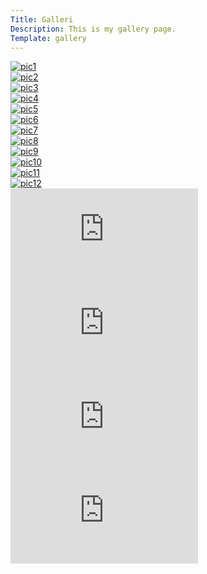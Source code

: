 ```yaml
---
Title: Galleri
Description: This is my gallery page.
Template: gallery
---
```


<div>
    <a href="%base_url%/image/gallery/pic1.jpg">
        <picture>
            <source media="(max-width: 668px)" srcset="%base_url%/image/gallery/pic1.jpg?w=668&crop-to-fit&area=0,15,0,15">
            <source media="(min-width: 310px)" srcset="%base_url%/image/gallery/pic1.jpg?w=310">
            <img src="%base_url%/image/gallery/pic1.jpg" alt="pic1">
        </picture>
    </a>
</div>

<div>
    <a href="%base_url%/image/gallery/pic2.jpg">
        <picture>
            <source media="(max-width: 668px)" srcset="%base_url%/image/gallery/pic2.jpg?w=668&crop-to-fit&area=0,15,0,15">
            <source media="(min-width: 310px)" srcset="%base_url%/image/gallery/pic2.jpg?w=310">
            <img src="%base_url%/image/gallery/pic2.jpg" alt="pic2">
        </picture>
    </a>
</div>

<div>
    <a href="%base_url%/image/gallery/pic3.jpg">
        <picture>
            <source media="(max-width: 668px)" srcset="%base_url%/image/gallery/pic3.jpg?w=668&crop-to-fit&area=0,15,0,15">
            <source media="(min-width: 310px)" srcset="%base_url%/image/gallery/pic3.jpg?w=310">
            <img src="%base_url%/image/gallery/pic3.jpg" alt="pic3">
        </picture>
    </a>
</div>

<div>
    <a href="%base_url%/image/gallery/pic4.jpg">
        <picture>
            <source media="(max-width: 668px)" srcset="%base_url%/image/gallery/pic4.jpg?w=668&crop-to-fit&area=0,15,0,15">
            <source media="(min-width: 310px)" srcset="%base_url%/image/gallery/pic4.jpg?w=310">
            <img src="%base_url%/image/gallery/pic4.jpg" alt="pic4">
        </picture>
    </a>
</div>

<div>
    <a href="%base_url%/image/gallery/pic5.jpg">
        <picture>
            <source media="(max-width: 668px)" srcset="%base_url%/image/gallery/pic5.jpg?w=668&crop-to-fit&area=0,15,0,15">
            <source media="(min-width: 310px)" srcset="%base_url%/image/gallery/pic5.jpg?w=310">
            <img src="%base_url%/image/gallery/pic5.jpg" alt="pic5">
        </picture>
    </a>
</div>

<div>
    <a href="%base_url%/image/gallery/pic6.jpg">
        <picture>
            <source media="(max-width: 668px)" srcset="%base_url%/image/gallery/pic6.jpg?w=668&crop-to-fit&area=0,15,0,15">
            <source media="(min-width: 310px)" srcset="%base_url%/image/gallery/pic6.jpg?w=310">
            <img src="%base_url%/image/gallery/pic6.jpg" alt="pic6">
        </picture>
    </a>
</div>

<div>
    <a href="%base_url%/image/gallery/pic7.jpg">
        <picture>
            <source media="(max-width: 668px)" srcset="%base_url%/image/gallery/pic7.jpg?w=668&crop-to-fit&area=0,15,0,15">
            <source media="(min-width: 310px)" srcset="%base_url%/image/gallery/pic7.jpg?w=310">
            <img src="%base_url%/image/gallery/pic7.jpg" alt="pic7">
        </picture>
    </a>
</div>

<div>
    <a href="%base_url%/image/gallery/pic8.jpg">
        <picture>
            <source media="(max-width: 668px)" srcset="%base_url%/image/gallery/pic8.jpg?w=668&crop-to-fit&area=0,15,0,15">
            <source media="(min-width: 310px)" srcset="%base_url%/image/gallery/pic8.jpg?w=310">
            <img src="%base_url%/image/gallery/pic8.jpg" alt="pic8">
        </picture>
    </a>
</div>

<div>
    <a href="%base_url%/image/gallery/pic9.jpg">
        <picture>
            <source media="(max-width: 668px)" srcset="%base_url%/image/gallery/pic9.jpg?w=668&crop-to-fit&area=0,15,0,15">
            <source media="(min-width: 310px)" srcset="%base_url%/image/gallery/pic9.jpg?w=310">
            <img src="%base_url%/image/gallery/pic9.jpg" alt="pic9">
        </picture>
    </a>
</div>

<div>
    <a href="%base_url%/image/gallery/pic10.jpg">
        <picture>
            <source media="(max-width: 668px)" srcset="%base_url%/image/gallery/pic10.jpg?w=668&crop-to-fit&area=0,15,0,15">
            <source media="(min-width: 310px)" srcset="%base_url%/image/gallery/pic10.jpg?w=310">
            <img src="%base_url%/image/gallery/pic10.jpg" alt="pic10">
        </picture>
    </a>
</div>

<div>
    <a href="%base_url%/image/gallery/pic11.jpg">
        <picture>
            <source media="(max-width: 668px)" srcset="%base_url%/image/gallery/pic11.jpg?w=668&crop-to-fit&area=0,15,0,15">
            <source media="(min-width: 310px)" srcset="%base_url%/image/gallery/pic11.jpg?w=310">
            <img src="%base_url%/image/gallery/pic11.jpg" alt="pic11">
        </picture>
    </a>
</div>

<div>
    <a href="%base_url%/image/gallery/pic12.jpg">
        <picture>
            <source media="(max-width: 668px)" srcset="%base_url%/image/gallery/pic12.jpg?w=668&crop-to-fit&area=0,15,0,15">
            <source media="(min-width: 310px)" srcset="%base_url%/image/gallery/pic12.jpg?w=310">
            <img src="%base_url%/image/gallery/pic12.jpg" alt="pic12">
        </picture>
    </a>
</div>

<div>
    <a href="%base_url%/gallery/video1">
        <div class="embed-container">
            <iframe src="https://www.youtube.com//embed/XykrZ7j9JF4" frameborder="0" allowfullscreen></iframe>
        </div>
    </a>
</div>

<div>
    <a href="%base_url%/gallery/video2">
        <div class="embed-container">
            <iframe src="https://www.youtube.com//embed/EceyCgxG1c8" frameborder="0" allowfullscreen></iframe>
        </div>
    </a>
</div>

<div>
    <a href="%base_url%/gallery/video3">
        <div class="embed-container">
            <iframe src="https://www.youtube.com//embed/y44W7gc0Gik" frameborder="0" allowfullscreen></iframe>
        </div>
    </a>
</div>

<div>
    <a href="%base_url%/gallery/video4">
        <div class="embed-container">
            <iframe src="https://www.youtube.com//embed/21X5lGlDOfg" frameborder="0" allowfullscreen></iframe>
        </div>
    </a>
</div>
